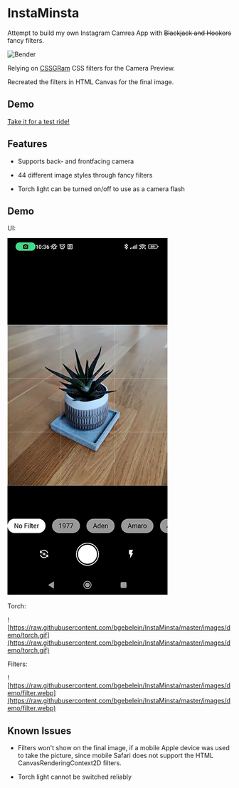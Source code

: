 # InstaMinsta

Attempt to build my own Instagram Camrea App with <s>Blackjack and Hookers</s> fancy filters.

![Bender](https://i.kym-cdn.com/entries/icons/original/000/010/832/bender.jpg)

Relying on [CSSGRam](https://una.im/CSSgram/) CSS filters for the Camera Preview.

Recreated the filters in HTML Canvas for the final image.

## Demo

[Take it for a test ride!](https://bgebelein.github.io/instaminsta/)


## Features

- Supports back- and frontfacing camera

- 44 different image styles through fancy filters

- Torch light can be turned on/off to use as a camera flash

## Demo

UI:

<img src="https://raw.githubusercontent.com/bgebelein/InstaMinsta/master/images/demo/ui.webp" title="" alt="https://raw.githubusercontent.com/bgebelein/InstaMinsta/master/images/demo/ui.webp" data-align="center">

Torch:

![https://raw.githubusercontent.com/bgebelein/InstaMinsta/master/images/demo/torch.gif](https://raw.githubusercontent.com/bgebelein/InstaMinsta/master/images/demo/torch.gif)

Filters:

![https://raw.githubusercontent.com/bgebelein/InstaMinsta/master/images/demo/filter.webp](https://raw.githubusercontent.com/bgebelein/InstaMinsta/master/images/demo/filter.webp)

## Known Issues

- Filters won't show on the final image, if a mobile Apple device was used to take the picture, since mobile Safari does not support the HTML CanvasRenderingContext2D filters.

- Torch light cannot be switched reliably
